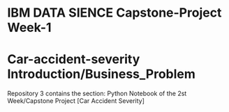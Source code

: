 # IBM DATA SIENCE Capstone-Project  Week-1 
# Car-accident-severity Introduction/Business_Problem

Repository 3 contains the section: Python Notebook  of the 2st Week/Capstone Project [Car Accident Severity]
